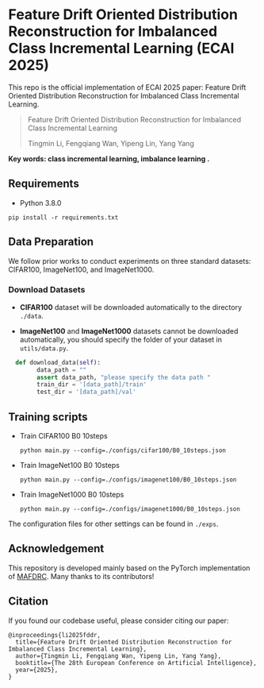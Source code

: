 # Feature Drift Oriented Distribution Reconstruction for Imbalanced Class Incremental Learning (ECAI 2025)

This repo is the official implementation of ECAI 2025 paper: Feature Drift Oriented Distribution Reconstruction for Imbalanced Class Incremental Learning.
> Feature Drift Oriented Distribution Reconstruction for Imbalanced Class Incremental Learning
>
> Tingmin Li, Fengqiang Wan, Yipeng Lin, Yang Yang

**Key words: class incremental learning, imbalance learning .**


## Requirements

- Python 3.8.0

```setup
pip install -r requirements.txt
```

## Data Preparation
We follow prior works to conduct experiments on three standard datasets: CIFAR100, ImageNet100, and ImageNet1000.
### Download Datasets
- **CIFAR100** dataset will be downloaded automatically to the directory `./data`.

- **ImageNet100** and **ImageNet1000** datasets cannot be downloaded automatically, you should specify the folder of your dataset in `utils/data.py`.

```python
  def download_data(self):
        data_path = ""
        assert data_path, "please specify the data path "
        train_dir = '[data_path]/train'
        test_dir = '[data_path]/val'
```

## Training scripts

- Train CIFAR100 B0 10steps

  ```
  python main.py --config=./configs/cifar100/B0_10steps.json
  ```
- Train ImageNet100 B0 10steps

  ```
  python main.py --config=./configs/imagenet100/B0_10steps.json
  ```
- Train ImageNet1000 B0 10steps

  ```
  python main.py --config=./configs/imagenet1000/B0_10steps.json
  ```


The configuration files for other settings can be found in `./exps`.


## Acknowledgement
This repository is developed mainly based on the PyTorch implementation of [MAFDRC](https://github.com/chen-xw/DRC-CIL). Many thanks to its contributors!

## Citation
If you found our codebase useful, please consider citing our paper:

    @inproceedings{li2025fddr,
      title={Feature Drift Oriented Distribution Reconstruction for Imbalanced Class Incremental Learning},
      author={Tingmin Li, Fengqiang Wan, Yipeng Lin, Yang Yang},
      booktitle={The 28th European Conference on Artificial Intelligence},
      year={2025},
    }